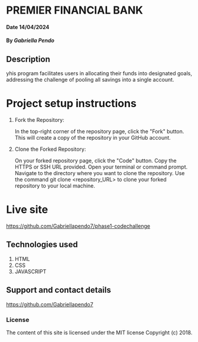 
# PREMIER FINANCIAL BANK

#### Date 14/04/2024

#### By *Gabriella Pendo*

## Description
yhis program facilitates users in allocating their funds into designated goals, addressing the challenge of pooling all savings into a single account.

# Project setup instructions 
1. Fork the Repository:

    In the top-right corner of the repository page, click the "Fork" button. This will create a copy of the repository in your GitHub account.

2. Clone the Forked Repository:

    On your forked repository page, click the "Code" button.
    Copy the HTTPS or SSH URL provided.
    Open your terminal or command prompt.
    Navigate to the directory where you want to clone the repository.
    Use the command git clone <repository_URL> to clone your forked repository to your local machine.

# Live site
https://github.com/Gabriellapendo7/phase1-codechallenge

## Technologies used
1. HTML
2. CSS
3. JAVASCRIPT

## Support and contact details
https://github.com/Gabriellapendo7

### License
The content of this site is licensed under the MIT license
Copyright (c) 2018.